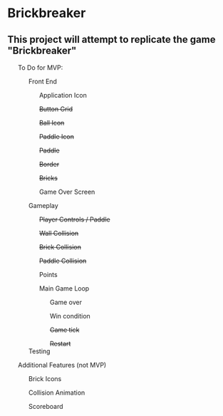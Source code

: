 # Brickbreaker
<html>
  <section>
    <h2>This project will attempt to replicate the game "Brickbreaker"</h2>
  </section>
  <section>
    <ul>To Do for MVP:
      <ul>Front End
        <ul>Application Icon</ul>
        <ul><s>Button Grid</s></ul>
        <ul><s>Ball Icon</s></ul>
        <ul><s>Paddle Icon</s></ul>
        <ul><s>Paddle</s></ul>
        <ul><s>Border</s></ul>
        <ul><s>Bricks</s></ul>
        <ul>Game Over Screen</ul>
      </ul>
      <ul>Gameplay
        <ul><s>Player Controls / Paddle</s></ul>
        <ul><s>Wall Collision</s></ul>
        <ul><s>Brick Collision</s></ul>
        <ul><s>Paddle Collision</s></ul>
        <ul>Points</ul>
        <ul>Main Game Loop
        <ul>Game over</ul>
        <ul>Win condition</ul>
        <ul><s>Game tick</s></ul>
        <ul><s>Restart</s></ul>
        </ul>
        Testing
        </ul>
        </ul>
        </ul>
        <ul>Additional Features (not MVP)
        <ul>Brick Icons</ul>
        <ul>Collision Animation</ul>
        <ul>Scoreboard</ul>
        </ul>
  </section>


